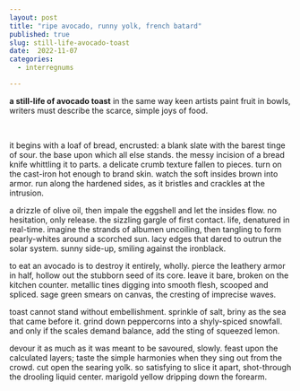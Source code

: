 ```yaml
---
layout: post
title: "ripe avocado, runny yolk, french batard"
published: true
slug: still-life-avocado-toast
date:  2022-11-07
categories:
  - interregnums

---
```

**a still-life of avocado toast**
in the same way keen artists paint fruit in bowls, writers must describe the scarce, simple joys of food. 

<br /> 

it begins with a loaf of bread, encrusted: a blank slate with the barest tinge of sour. the base upon which all else stands. the messy incision of a bread knife whittling it to parts. a delicate crumb texture fallen to pieces. turn on the cast-iron hot enough to brand skin. watch the soft insides brown into armor. run along the hardened sides, as it bristles and crackles at the intrusion. 

a drizzle of olive oil, then impale the eggshell and let the insides flow. no hesitation, only release. the sizzling gargle of first contact. life, denatured in real-time. imagine the strands of albumen uncoiling, then tangling to form pearly-whites around a scorched sun. lacy edges that dared to outrun the solar system. sunny side-up, smiling against the ironblack.

to eat an avocado is to destroy it entirely, wholly. pierce the leathery armor in half, hollow out the stubborn seed of its core. leave it bare, broken on the kitchen counter. metallic tines digging into smooth flesh, scooped and spliced. sage green smears on canvas, the cresting of imprecise waves. 

toast cannot stand without embellishment. sprinkle of salt, briny as the sea that came before it. grind down peppercorns into a shyly-spiced snowfall. and only if the scales demand balance, add the sting of squeezed lemon.

devour it as much as it was meant to be savoured, slowly. feast upon the calculated layers; taste the simple harmonies when they sing out from the crowd. cut open the searing yolk. so satisfying to slice it apart, shot-through the drooling liquid center. marigold yellow dripping down the forearm.